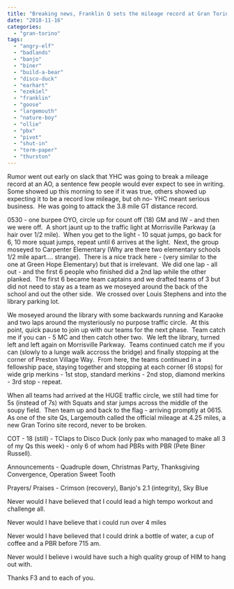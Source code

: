 ```yaml
---
title: "Breaking news, Franklin Q sets the mileage record at Gran Torino"
date: "2018-11-16"
categories: 
  - "gran-torino"
tags: 
  - "angry-elf"
  - "badlands"
  - "banjo"
  - "biner"
  - "build-a-bear"
  - "disco-duck"
  - "earhart"
  - "ezekiel"
  - "franklin"
  - "goose"
  - "largemouth"
  - "nature-boy"
  - "ollie"
  - "pbx"
  - "pivot"
  - "shut-in"
  - "term-paper"
  - "thurston"
---
```


Rumor went out early on slack that YHC was going to break a mileage record at an AO, a sentence few people would ever expect to see in writing.  Some showed up this morning to see if it was true, others showed up expecting it to be a record low mileage, but oh no- YHC meant serious business.  He was going to attack the 3.8 mile GT distance record.

0530 - one burpee OYO, circle up for count off (18) GM and IW - and then we were off.  A short jaunt up to the traffic light at Morrisville Parkway (a hair over 1/2 mile).  When you get to the light - 10 squat jumps, go back for 6, 10 more squat jumps, repeat until 6 arrives at the light.  Next, the group moseyed to Carpenter Elementary (Why are there two elementary schools 1/2 mile apart.... strange).  There is a nice track here - (very similar to the one at Green Hope Elementary) but that is irrelevant.  We did one lap - all out - and the first 6 people who finished did a 2nd lap while the other planked.  The first 6 became team captains and we drafted teams of 3 but did not need to stay as a team as we moseyed around the back of the school and out the other side.  We crossed over Louis Stephens and into the library parking lot.

We moseyed around the library with some backwards running and Karaoke and two laps around the mysteriously no purpose traffic circle.  At this point, quick pause to join up with our teams for the next phase.  Team catch me if you can - 5 MC and then catch other two.  We left the library, turned left and left again on Morrisville Parkway.  Teams continued catch me if you can (slowly to a lunge walk accross the bridge) and finally stopping at the corner of Preston Village Way.  From here, the teams continued in a fellowship pace, staying together and stopping at each corner (6 stops) for wide grip merkins - 1st stop, standard merkins - 2nd stop, diamond merkins - 3rd stop - repeat.

When all teams had arrived at the HUGE traffic circle, we still had time for 5s (instead of 7s) with Squats and star jumps across the middle of the soupy field.  Then team up and back to the flag - arriving promptly at 0615.  As one of the site Qs, Largemouth called the official mileage at 4.25 miles, a new Gran Torino site record, never to be broken.

COT - 18 (still) - TClaps to Disco Duck (only pax who managed to make all 3 of my Qs this week) - only 6 of whom had PBRs with PBR (Pete Biner Russell).

Announcements - Quadruple down, Christmas Party, Thanksgiving Convergence, Operation Sweet Tooth

Prayers/ Praises - Crimson (recovery), Banjo's 2.1 (integrity), Sky Blue

Never would I have believed that I could lead a high tempo workout and challenge all.

Never would I have believe that i could run over 4 miles

Never would I have believed that I could drink a bottle of water, a cup of coffee and a PBR before 715 am.

Never would I believe i would have such a high quality group of HIM to hang out with.

Thanks F3 and to each of you.
